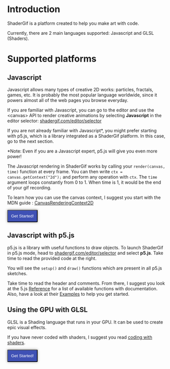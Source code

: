 <style>
a button{
	background:#3f51b5;
	color:#fff!important;
	padding:10px;
	border-radius:2px!important;
	box-shadow:0 0 8px rgba(0,0,0,0.4);
	transition:all 0.3s;
	cursor:pointer;
}
a button:active, a button:hover{
	box-shadow:0 0 4px rgba(0,0,0,0.3);
}
</style>

# Introduction

ShaderGif is a platform created to help you make art with code.

Currently, there are 2 main languages supported: Javascript and GLSL (Shaders).

# Supported platforms

## Javascript

Javascript allows many types of creative 2D works: particles, fractals, games, etc. It is probably the most popular language worldwide, since it powers almost all of the web pages you browse everyday.

If you are familiar with Javascript, you can go to the editor and use the &lt;canvas&gt; API to render creative animations by selecting **Javascript** in the editor selector: <a href="https://shadergif.com/editor/selector" target="_blank">shadergif.com/editor/selector</a>

If you are not already familiar with Javascript*, you might prefer starting with p5.js, which is a library integrated as a ShaderGif platform. In this case, go to the next section. 

*Note: Even if you are a Javascript expert, p5.js will give you even more power! 

The Javascript rendering in ShaderGif works by calling your `render(canvas, time)` function at every frame. You can then write `ctx = canvas.getContext("2d");` and perform any operation with `ctx`. The `time` argument loops constantly from 0 to 1. When time is 1, it would be the end of your gif recording.

To learn how you can use the canvas context, I suggest you start with the MDN guide&nbsp;: <a href="https://developer.mozilla.org/en-US/docs/Web/API/CanvasRenderingContext2D" target="_blank">CanvasRenderingContext2D</a>

<a href="https://shadergif.com/editor/selector" target="_blank"><button>Get Started!</button></a>

## Javascript with p5.js

p5.js is a library with useful functions to draw objects. To launch ShaderGif in p5.js mode, head to <a href="https://shadergif.com/editor/selector" target="_blank">shadergif.com/editor/selector</a> and select **p5.js**. Take time to read the provided code at the right.

You will see the `setup()` and `draw()` functions which are present in all p5.js sketches.

Take time to read the header and comments. From there, I suggest you look at the 5.js <a href="https://p5js.org/reference/" target="_blank">Reference</a> for a list of available functions with documentation. Also, have a look at their <a href="https://p5js.org/examples/" target="_blank">Examples</a> to help you get started.

## Using the GPU with GLSL

GLSL is a Shading language that runs in your GPU. It can be used to create epic visual effects.

If you have never coded with shaders, I suggest you read [coding with shaders](coding-with-shaders.md).

<a href="https://shadergif.com/editor/selector" target="_blank"><button>Get Started!</button></a>
